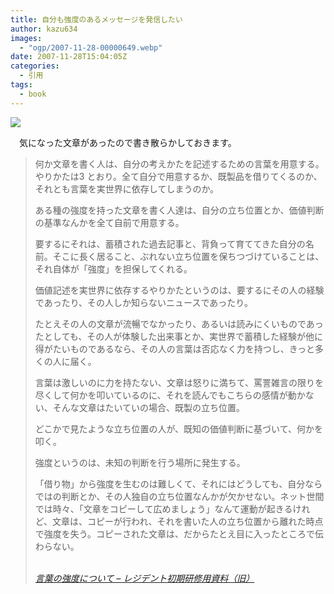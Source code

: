 ```yaml
---
title: 自分も強度のあるメッセージを発信したい
author: kazu634
images:
  - "ogp/2007-11-28-00000649.webp"
date: 2007-11-28T15:04:05Z
categories:
  - 引用
tags:
  - book
---
```

<div class="section">
<p>
<a href="http://flickr.com/photos/62586822@N00/106182017/" onclick="__gaTracker('send', 'event', 'outbound-article', 'http://flickr.com/photos/62586822@N00/106182017/', '');" title="Even better than the real thing?"><img src="http://farm1.static.flickr.com/54/106182017_3193e71c10_m.jpg" /></a>
</p>

<p>
    　気になった文章があったので書き散らかしておきます。
</p>

<blockquote title="
<p> レジデント初期研修用資料（旧）" cite="http://medt00lz.s59.xrea.com/blog/archives/2007/11/post_567.html">
</p>

<p>
      何か文章を書く人は、自分の考えかたを記述するための言葉を用意する。やりかたは3 とおり。全て自分で用意するか、既製品を借りてくるのか、それとも言葉を実世界に依存してしまうのか。
</p>

<p>
      ある種の強度を持った文章を書く人達は、自分の立ち位置とか、価値判断の基準なんかを全て自前で用意する。
</p>

<p>
      要するにそれは、蓄積された過去記事と、背負って育ててきた自分の名前。そこに長く居ること、ぶれない立ち位置を保ちつづけていることは、それ自体が「強度」を担保してくれる。
</p>

<p>
      価値記述を実世界に依存するやりかたというのは、要するにその人の経験であったり、その人しか知らないニュースであったり。
</p>

<p>
      たとえその人の文章が流暢でなかったり、あるいは読みにくいものであったとしても、その人が体験した出来事とか、実世界で蓄積した経験が他に得がたいものであるなら、その人の言葉は否応なく力を持つし、きっと多くの人に届く。
</p>

<p>
      言葉は激しいのに力を持たない、文章は怒りに満ちて、罵詈雑言の限りを尽くして何かを叩いているのに、それを読んでもこちらの感情が動かない、そんな文章はたいていの場合、既製の立ち位置。
</p>

<p>
      どこかで見たような立ち位置の人が、既知の価値判断に基づいて、何かを叩く。
</p>

<p>
      強度というのは、未知の判断を行う場所に発生する。
</p>

<p>
      「借り物」から強度を生むのは難しくて、それにはどうしても、自分ならではの判断とか、その人独自の立ち位置なんかが欠かせない。ネット世間では時々、「文章をコピーして広めましょう」なんて運動が起きるけれど、文章は、コピーが行われ、それを書いた人の立ち位置から離れた時点で強度を失う。コピーされた文章は、だからたとえ目に入ったところで伝わらない。
</p>

<p>
<cite><a href="http://medt00lz.s59.xrea.com/blog/archives/2007/11/post_567.html" onclick="__gaTracker('send', 'event', 'outbound-article', 'http://medt00lz.s59.xrea.com/blog/archives/2007/11/post_567.html', '\n  言葉の強度について &#8211; レジデント初期研修用資料（旧）');" target="_blank"><br /> 言葉の強度について &#8211; レジデント初期研修用資料（旧）</a></cite>
</p>
</blockquote>
</div>
